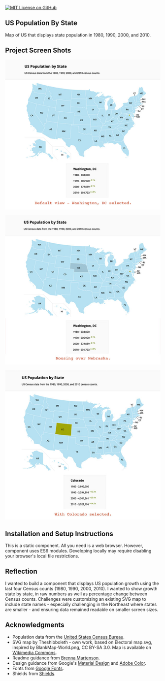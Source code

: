 [![MIT License on GitHub](https://img.shields.io/github/license/seankelliher/us-population-by-state?style=flat-square)](/LICENSE.txt)
## US Population By State

Map of US that displays state population in 1980, 1990, 2000, and 2010.

## Project Screen Shots

![screen shot of project](/screenshots/us-population-by-state-screenshot1.jpg)

![screen shot of project](/screenshots/us-population-by-state-screenshot2.jpg)

![screen shot of project](/screenshots/us-population-by-state-screenshot3.jpg)

## Installation and Setup Instructions

This is a static component. All you need is a web browser. However, component uses ES6 modules. Developing locally may require disabling your browser's local file restrictions.

## Reflection

I wanted to build a component that displays US population growth using the last four Census counts (1980, 1990, 2000, 2010). I wanted to show growth state by state, in raw numbers as well as percentage change between Census counts. Challenges were customizing an existing SVG map to include state names - especially challenging in the Northeast where states are smaller - and ensuring data remained readable on smaller screen sizes.

## Acknowledgments

* Population data from the [United States Census Bureau](https://www.census.gov).
* SVG map by Theshibboleth - own work, based on Electoral map.svg, inspired by BlankMap-World.png, CC BY-SA 3.0. Map is available on [Wikimedia Commons](https://commons.wikimedia.org/w/index.php?curid=941237).
* Readme guidance from [Brenna Martenson](https://gist.github.com/martensonbj/6bf2ec2ed55f5be723415ea73c4557c4).
* Design guidance from Google's [Material Design](https://material.io/design) and [Adobe Color](https://color.adobe.com/trends).
* Fonts from [Google Fonts](https://fonts.google.com).
* Shields from [Shields](https://shields.io).